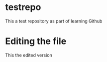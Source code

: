 # testrepo
This a test repository as part of learning Github
# Editing the file
This the edited version

